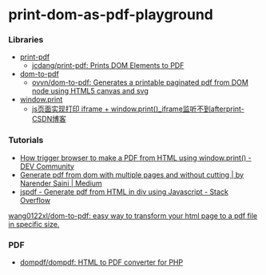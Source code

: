 print-dom-as-pdf-playground
===========================
### Libraries
- [print-pdf](./print-pdf)
  - [jcdang/print-pdf: Prints DOM Elements to PDF](https://github.com/jcdang/print-pdf)
- [dom-to-pdf](./dom-to-pdf)
  - [ovvn/dom-to-pdf: Generates a printable paginated pdf from DOM node using HTML5 canvas and svg](https://github.com/ovvn/dom-to-pdf)
- [window.print](./window.print)
  - [js页面实现打印 iframe + window.print()_iframe监听不到afterprint-CSDN博客](https://blog.csdn.net/stpzhf/article/details/134441620)

### Tutorials
- [How trigger browser to make a PDF from HTML using window.print() - DEV Community](https://dev.to/climentea/simple-way-to-generate-pdf-from-html-21mh)
- [Generate pdf from dom with multiple pages and without cutting | by Narender Saini | Medium](https://medium.com/@narendersaini32/generate-pdf-from-dom-with-multiple-pages-and-without-cutting-165538c9a9d2)
- [jspdf - Generate pdf from HTML in div using Javascript - Stack Overflow](https://stackoverflow.com/questions/18191893/generate-pdf-from-html-in-div-using-javascript)


[wang0122xl/dom-to-pdf: easy way to transform your html page to a pdf file in specific size.](https://github.com/wang0122xl/dom-to-pdf)

### PDF
- [dompdf/dompdf: HTML to PDF converter for PHP](https://github.com/dompdf/dompdf)
